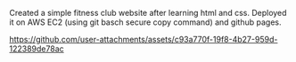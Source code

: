 Created a simple fitness club website after learning html and css. 
Deployed it on AWS EC2 (using git basch secure copy command) and github pages.


https://github.com/user-attachments/assets/c93a770f-19f8-4b27-959d-122389de78ac

